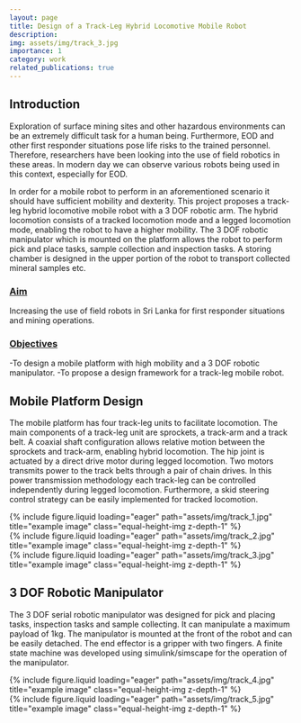 ```yaml
---
layout: page
title: Design of a Track-Leg Hybrid Locomotive Mobile Robot
description: 
img: assets/img/track_3.jpg
importance: 1
category: work
related_publications: true
---
```



<style>
.equal-height-img {
  height: 220px;               /* uniform visual height */
  width: 100%;
  object-fit: contain;         /* keep full image visible, no cropping */
  background-color: #fafafa;   /* light neutral background for padding */
  border-radius: 8px;          /* consistent rounded corners */
  box-shadow: 0 2px 6px rgba(0,0,0,0.1); /* soft shadow */
  padding: 4px;                /* optional small inner padding */
}
</style>

<h2>Introduction</h2>

Exploration of surface mining sites and other hazardous environments can be an extremely difficult task for a human being. Furthermore, EOD and other first responder situations pose life risks to the trained personnel. Therefore, researchers have been looking into the use of field robotics in these areas. In modern day we can observe various robots being used in this context, especially for EOD. 

In order for a mobile robot to perform in an aforementioned scenario it should have sufficient mobility and dexterity. This project proposes a track-leg hybrid locomotive mobile robot with a 3 DOF robotic arm. The hybrid locomotion consists of a tracked locomotion mode and a legged locomotion mode, enabling the robot to have a higher mobility. The 3 DOF robotic manipulator which is mounted on the platform allows the robot to perform pick and place tasks, sample collection and inspection tasks. A storing chamber is designed in the upper portion of the robot to transport collected mineral samples etc.

<h3><u>Aim</u></h3>
Increasing the use of field robots in Sri Lanka for first responder situations and mining operations.

<h3><u>Objectives</u></h3>
-To design a mobile platform with high mobility and a 3 DOF robotic manipulator.
-To propose a design framework for a track-leg mobile robot.

<h2>Mobile Platform Design</h2>

The mobile platform has four track-leg units to facilitate locomotion. The main components of a track-leg unit are sprockets, a track-arm and a track belt. A coaxial shaft configuration allows relative motion between the sprockets and track-arm, enabling hybrid locomotion. The hip joint is actuated by a direct drive motor during legged locomotion. Two motors transmits power to the track belts through a pair of chain drives. In this power transmission methodology each track-leg can be controlled independently during legged locomotion. Furthermore, a skid steering control strategy can be easily implemented for tracked locomotion. 

<div class="row">
    <div class="col-sm mt-3 mt-md-0">
        {% include figure.liquid loading="eager" path="assets/img/track_1.jpg" title="example image" class="equal-height-img z-depth-1" %}
    </div>
    <div class="col-sm mt-3 mt-md-0">
        {% include figure.liquid loading="eager" path="assets/img/track_2.jpg" title="example image" class="equal-height-img z-depth-1" %}
    </div>
    <div class="col-sm mt-3 mt-md-0">
        {% include figure.liquid loading="eager" path="assets/img/track_3.jpg" title="example image" class="equal-height-img z-depth-1" %}
    </div>
</div>

<h2>3 DOF Robotic Manipulator</h2>

The 3 DOF serial robotic manipulator was designed for pick and placing tasks, inspection tasks and sample collecting. It can manipulate a maximum payload of 1kg. The manipulator is mounted at the front of the robot and can be easily detached. The end effector is a gripper with two fingers. A finite state machine was developed using simulink/simscape for the operation of the manipulator.

<div class="row">
    <div class="col-sm-8 mt-3 mt-md-0">
        {% include figure.liquid loading="eager" path="assets/img/track_4.jpg" title="example image" class="equal-height-img z-depth-1" %}
    </div>
    <div class="col-sm-4 mt-3 mt-md-0">
        {% include figure.liquid loading="eager" path="assets/img/track_5.jpg" title="example image" class="equal-height-img z-depth-1" %}
    </div>
</div>
